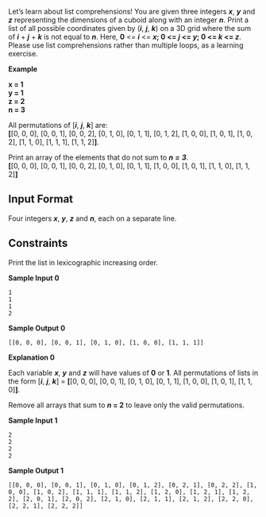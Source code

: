 
Let’s learn about list comprehensions! You are given three integers **_x_**, **_y_** and **_z_** representing the dimensions of a cuboid along with an integer **_n_**. Print a list of all possible coordinates given by (_**i**_, _**j**_, _**k**_) on a 3D grid where the sum of _**i**_ + _**j**_ + _**k**_ is not equal to **_n_**. Here, **0** <= **_i_** <= **_x_; 0 <= _j_ <= _y_; 0 <= _k_ <= _z_**. Please use list comprehensions rather than multiple loops, as a learning exercise.

**Example**

**x = 1**  
**y = 1**  
**z = 2**  
**n = 3**

All permutations of [_**i**_, _**j**_, _**k**_] are:  
**[**[0, 0, 0], [0, 0, 1], [0, 0, 2], [0, 1, 0], [0, 1, 1], [0, 1, 2], [1, 0, 0], [1, 0, 1], [1, 0, 2], [1, 1, 0], [1, 1, 1], [1, 1, 2]**]**.

Print an array of the elements that do not sum to _**n**_ **_=_** **_3_**.  
**[**[0, 0, 0], [0, 0, 1], [0, 0, 2], [0, 1, 0], [0, 1, 1], [1, 0, 0], [1, 0, 1], [1, 1, 0], [1, 1, 2]**]**

## **Input Format**

Four integers **_x_**, _**y**_, _**z**_ and **_n_**, each on a separate line.

## **Constraints**

Print the list in lexicographic increasing order.

**Sample Input 0**

```
1
1
1
2
```

**Sample Output 0**

```
[[0, 0, 0], [0, 0, 1], [0, 1, 0], [1, 0, 0], [1, 1, 1]]
```

**Explanation 0**

Each variable **_x_**, _**y**_ and **_z_** will have values of **0** or **1**. All permutations of lists in the form [_**i**_, _**j**_, _**k**_] = **[**[0, 0, 0], [0, 0, 1], [0, 1, 0], [0, 1, 1], [1, 0, 0], [1, 0, 1], [1, 1, 0]**]**.

Remove all arrays that sum to **_n_ = 2** to leave only the valid permutations.

**Sample Input 1**

```
2
2
2
2
```

**Sample Output 1**

```
[[0, 0, 0], [0, 0, 1], [0, 1, 0], [0, 1, 2], [0, 2, 1], [0, 2, 2], [1, 0, 0], [1, 0, 2], [1, 1, 1], [1, 1, 2], [1, 2, 0], [1, 2, 1], [1, 2, 2], [2, 0, 1], [2, 0, 2], [2, 1, 0], [2, 1, 1], [2, 1, 2], [2, 2, 0], [2, 2, 1], [2, 2, 2]]
```
